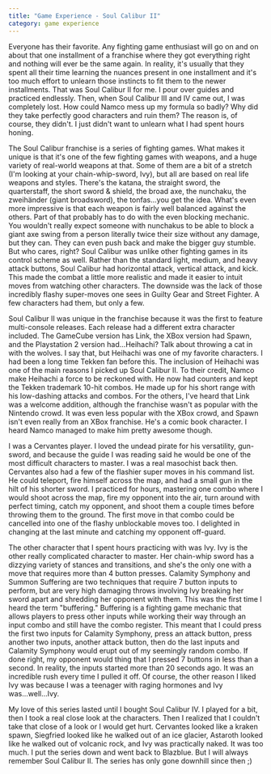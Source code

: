 ```yaml
---
title: "Game Experience - Soul Calibur II"
category: game experience
---
```

Everyone has their favorite. Any fighting game enthusiast will go on and on about that one installment of a franchise where they got everything right and nothing will ever be the same again. In reality, it's usually that they spent all their time learning the nuances present in one installment and it's too much effort to unlearn those instincts to fit them to the newer installments. That was Soul Calibur II for me. I pour over guides and practiced endlessly. Then, when Soul Calibur III and IV came out, I was completely lost. How could Namco mess up my formula so badly? Why did they take perfectly good characters and ruin them? The reason is, of course, they didn't. I just didn't want to unlearn what I had spent hours honing.

The Soul Calibur franchise is a series of fighting games. What makes it unique is that it's one of the few fighting games with weapons, and a huge variety of real-world weapons at that. Some of them are a bit of a stretch (I'm looking at your chain-whip-sword, Ivy), but all are based on real life weapons and styles. There's the katana, the straight sword, the quarterstaff, the short sword &amp; shield, the broad axe, the nunchaku, the zweihänder (giant broadsword), the tonfas...you get the idea. What's even more impressive is that each weapon is fairly well balanced against the others. Part of that probably has to do with the even blocking mechanic. You wouldn't really expect someone with nunchakus to be able to block a giant axe swing from a person literally twice their size without any damage, but they can. They can even push back and make the bigger guy stumble. But who cares, right? Soul Calibur was unlike other fighting games in its control scheme as well. Rather than the standard light, medium, and heavy attack buttons, Soul Calibur had horizontal attack, vertical attack, and kick. This made the combat a little more realistic and made it easier to intuit moves from watching other characters. The downside was the lack of those incredibly flashy super-moves one sees in Guilty Gear and Street Fighter. A few characters had them, but only a few.

Soul Calibur II was unique in the franchise because it was the first to feature multi-console releases. Each release had a different extra character included. The GameCube version has Link, the XBox version had Spawn, and the Playstation 2 version had...Heihachi? Talk about throwing a cat in with the wolves. I say that, but Heihachi was one of my favorite characters. I had been a long time Tekken fan before this. The inclusion of Heihachi was one of the main reasons I picked up Soul Calibur II. To their credit, Namco make Heihachi a force to be reckoned with. He now had counters and kept the Tekken trademark 10-hit combos. He made up for his short range with his low-dashing attacks and combos. For the others, I've heard that Link was a welcome addition, although the franchise wasn't as popular with the Nintendo crowd. It was even less popular with the XBox crowd, and Spawn isn't even really from an XBox franchise. He's a comic book character. I heard Namco managed to make him pretty awesome though.

I was a Cervantes player. I loved the undead pirate for his versatility, gun-sword, and because the guide I was reading said he would be one of the most difficult characters to master. I was a real masochist back then. Cervantes also had a few of the flashier super moves in his command list. He could teleport, fire himself across the map, and had a small gun in the hilt of his shorter sword. I practiced for hours, mastering one combo where I would shoot across the map, fire my opponent into the air, turn around with perfect timing, catch my opponent, and shoot them a couple times before throwing them to the ground. The first move in that combo could be cancelled into one of the flashy unblockable moves too. I delighted in changing at the last minute and catching my opponent off-guard.

The other character that I spent hours practicing with was Ivy. Ivy is the other really complicated character to master. Her chain-whip sword has a dizzying variety of stances and transitions, and she's the only one with a move that requires more than 4 button presses. Calamity Symphony and Summon Suffering are two techniques that require 7 button inputs to perform, but are very high damaging throws involving Ivy breaking her sword apart and shredding her opponent with them. This was the first time I heard the term "buffering." Buffering is a fighting game mechanic that allows players to press other inputs while working their way through an input combo and still have the combo register. This meant that I could press the first two inputs for Calamity Symphony, press an attack button, press another two inputs, another attack button, then do the last inputs and Calamity Symphony would erupt out of my seemingly random combo. If done right, my opponent would thing that I pressed 7 buttons in less than a second. In reality, the inputs started more than 20 seconds ago. It was an incredible rush every time I pulled it off. Of course, the other reason I liked Ivy was because I was a teenager with raging hormones and Ivy was...well...Ivy.

My love of this series lasted until I bought Soul Calibur IV. I played for a bit, then I took a real close look at the characters. Then I realized that I couldn't take that close of a look or I would get hurt. Cervantes looked like a kraken spawn, Siegfried looked like he walked out of an ice glacier, Astaroth looked like he walked out of volcanic rock, and Ivy was practically naked. It was too much. I put the series down and went back to Blazblue. But I will always remember Soul Calibur II. The series has only gone downhill since then ;)